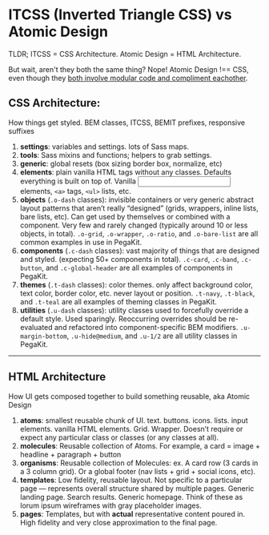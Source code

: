 # ITCSS (Inverted Triangle CSS) vs Atomic Design

TLDR; ITCSS = CSS Architecture. Atomic Design = HTML Architecture. 

But wait, aren't they both the same thing? Nope! Atomic Design !== CSS, even though they <a href="https://twitter.com/salem_ghoweri/status/607575527373873153">both involve modular code and compliment eachother</a>.

## CSS Architecture:
How things get styled. BEM classes, ITCSS, BEMIT prefixes, responsive suffixes
1. __settings__: variables and settings. lots of Sass maps.
2. __tools__: Sass mixins and functions; helpers to grab settings.
3. __generic__: global resets (box sizing border box, normalize, etc)
4. __elements__: plain vanilla HTML tags without any classes. Defaults everything is built on top of. Vanilla <input> elements, `<a>` tags, `<ul>` lists, etc.
5. __objects__ (`.o-dash` classes): invisible containers or very generic abstract layout patterns that aren’t really “designed” (grids, wrappers, inline lists, bare lists, etc). Can get used by themselves or combined with a component. Very few and rarely changed (typically around 10 or less objects, in total). `.o-grid`, `.o-wrapper`, `.o-ratio`, and `.o-bare-list` are all common examples in use in PegaKit.
6. __components__ (`.c-dash` classes): vast majority of things that are designed and styled. (expecting 50+ components in total). `.c-card`, `.c-band`, `.c-button`, and `.c-global-header` are all examples of components in PegaKit.
7. __themes__ (`.t-dash` classes): color themes. only affect background color, text color, border color, etc. never layout or position. `.t-navy`, `.t-black`, and `.t-teal` are all examples of theming classes in PegaKit.
8. __utilities__ (`.u-dash` classes): utility classes used to forcefully override a default style. Used sparingly. Reoccurring overrides should be re-evaluated and refactored into component-specific BEM modifiers. `.u-margin-bottom`, `.u-hide@medium`, and `.u-1/2` are all utility classes in PegaKit.

<hr>

## HTML Architecture
How UI gets composed together to build something reusable, aka Atomic Design
1. __atoms__: smallest reusable chunk of UI. text. buttons. icons. lists. input elements. vanilla HTML elements. Grid. Wrapper. Doesn’t require or expect any particular class or classes (or any classes at all).
2. __molecules__: Reusable collection of Atoms. For example, a card = image + headline + paragraph + button
3. __organisms__: Reusable collection of Molecules: ex. A card row (3 cards in a 3 column grid). Or a global footer (nav lists + grid + social icons, etc).
4. __templates__: Low fidelity, reusable layout. Not specific to a particular page — represents overall structure shared by multiple pages. Generic landing page. Search results. Generic homepage. Think of these as lorum ipsum wireframes with gray placeholder images.
5. __pages__: Templates, but with __actual__ representative content poured in. High fidelity and very close approximation to the final page.
